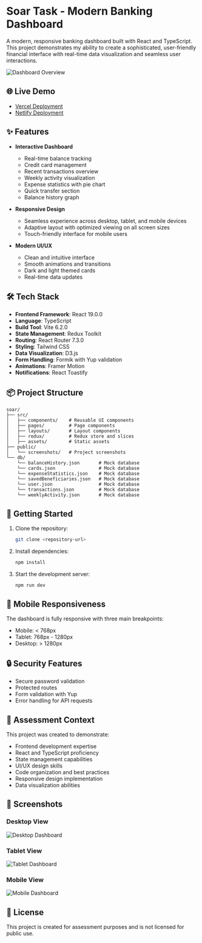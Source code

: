 # Soar Task - Modern Banking Dashboard

A modern, responsive banking dashboard built with React and TypeScript. This project demonstrates my ability to create a sophisticated, user-friendly financial interface with real-time data visualization and seamless user interactions.

![Dashboard Overview](public/screenshots/desktop.png)

## 🌐 Live Demo

- [Vercel Deployment](https://soartask2025.vercel.app/)
- [Netlify Deployment](https://soartask.netlify.app/)

## ✨ Features

- **Interactive Dashboard**
  - Real-time balance tracking
  - Credit card management
  - Recent transactions overview
  - Weekly activity visualization
  - Expense statistics with pie chart
  - Quick transfer section
  - Balance history graph

- **Responsive Design**
  - Seamless experience across desktop, tablet, and mobile devices
  - Adaptive layout with optimized viewing on all screen sizes
  - Touch-friendly interface for mobile users

- **Modern UI/UX**
  - Clean and intuitive interface
  - Smooth animations and transitions
  - Dark and light themed cards
  - Real-time data updates

## 🛠️ Tech Stack

- **Frontend Framework**: React 19.0.0
- **Language**: TypeScript
- **Build Tool**: Vite 6.2.0
- **State Management**: Redux Toolkit
- **Routing**: React Router 7.3.0
- **Styling**: Tailwind CSS
- **Data Visualization**: D3.js
- **Form Handling**: Formik with Yup validation
- **Animations**: Framer Motion
- **Notifications**: React Toastify

## 📦 Project Structure

```
soar/
├── src/
│   ├── components/    # Reusable UI components
│   ├── pages/         # Page components
│   ├── layouts/       # Layout components
│   ├── redux/         # Redux store and slices
│   ├── assets/        # Static assets
├── public/
│   └── screenshots/   # Project screenshots
└── db/
    └── balanceHistory.json       # Mock database
    └── cards.json                # Mock database
    └── expenseStatistics.json    # Mock database
    └── savedBeneficiaries.json   # Mock database
    └── user.json                 # Mock database
    └── transactions.json         # Mock database
    └── weeklyActivity.json       # Mock database

```

## 🚀 Getting Started

1. Clone the repository:
   ```bash
   git clone <repository-url>
   ```

2. Install dependencies:
   ```bash
   npm install
   ```

3. Start the development server:
   ```bash
   npm run dev
   ```

## 📱 Mobile Responsiveness

The dashboard is fully responsive with three main breakpoints:
- Mobile: < 768px
- Tablet: 768px - 1280px
- Desktop: > 1280px

## 🔒 Security Features

- Secure password validation
- Protected routes
- Form validation with Yup
- Error handling for API requests

## 🤝 Assessment Context

This project was created to demonstrate:
- Frontend development expertise
- React and TypeScript proficiency
- State management capabilities
- UI/UX design skills
- Code organization and best practices
- Responsive design implementation
- Data visualization abilities

## 📸 Screenshots

<!-- <details>
<summary>Click to view screenshots</summary> -->

### Desktop View
![Desktop Dashboard](public/screenshots/desktop.png)

### Tablet View
![Tablet Dashboard](public/screenshots/tablet.png)

### Mobile View
![Mobile Dashboard](public/screenshots/mobile.png)

</details>

## 📄 License

This project is created for assessment purposes and is not licensed for public use.
